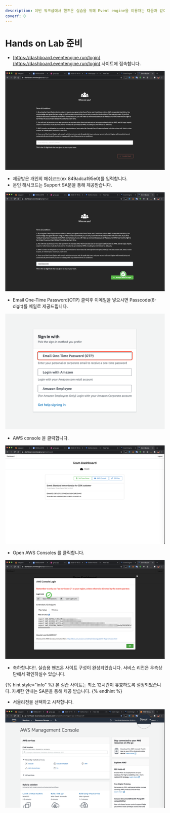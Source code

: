 ```yaml
---
description: 이번 워크샵에서 핸즈온 실습을 위해 Event engine을 이용자는 다음과 같이 준비를 합니다.
coverY: 0
---
```


# Hands on Lab 준비

* [https://dashboard.eventengine.run/login](https://dashboard.eventengine.run/login) 사이트에 접속합니다.

![핸즈온 실습용 사이트](<.gitbook/assets/image (84).png>)

* 제공받은 개인의 해쉬코드(ex 849adca195e0)를 입력합니다.
* 본인 해시코드는 Support SA분을 통해 제공받습니다.

![실습코드 입력 예시](<.gitbook/assets/image (35).png>)

* Email One-Time Password(OTP) 클릭후 이메일을 넣으시면 Passcode(6-digit)를 메일로 제공드립니다.&#x20;

![Sign in with](.gitbook/assets/screen-shot-2021-05-18-at-3.09.47-am.png)

* AWS console 을 클릭합니다.

![ 실습용 팀 대시보드 ](<.gitbook/assets/image (117) (1).png>)

* Open AWS Consoles 를 클릭합니다.

![Mac/Linux/Windows 별도 콘솔로그인 화면](<.gitbook/assets/image (54).png>)

* 축하합니다!!. 실습용 핸즈온 사이트 구성이 완성되었습니다. 서비스 리전은 우측상단에서 확인하실수 있습니다.

{% hint style="info" %}
본 실습 사이트는 최소 12시간이 유효하도록 설정되었습니다. 자세한 안내는 SA분을 통해 제공 받습니다.
{% endhint %}

* 서울리전을 선택하고 시작합니다.

![AWS Management Console 메인(Seoul Region)](<.gitbook/assets/image (111).png>)
